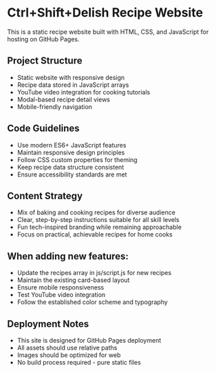 <!-- Use this file to provide workspace-specific custom instructions to Copilot. For more details, visit https://code.visualstudio.com/docs/copilot/copilot-customization#_use-a-githubcopilotinstructionsmd-file -->

# Ctrl+Shift+Delish Recipe Website

This is a static recipe website built with HTML, CSS, and JavaScript for hosting on GitHub Pages.

## Project Structure
- Static website with responsive design
- Recipe data stored in JavaScript arrays
- YouTube video integration for cooking tutorials
- Modal-based recipe detail views
- Mobile-friendly navigation

## Code Guidelines
- Use modern ES6+ JavaScript features
- Maintain responsive design principles
- Follow CSS custom properties for theming
- Keep recipe data structure consistent
- Ensure accessibility standards are met

## Content Strategy
- Mix of baking and cooking recipes for diverse audience
- Clear, step-by-step instructions suitable for all skill levels
- Fun tech-inspired branding while remaining approachable
- Focus on practical, achievable recipes for home cooks

## When adding new features:
- Update the recipes array in js/script.js for new recipes
- Maintain the existing card-based layout
- Ensure mobile responsiveness
- Test YouTube video integration
- Follow the established color scheme and typography

## Deployment Notes
- This site is designed for GitHub Pages deployment
- All assets should use relative paths
- Images should be optimized for web
- No build process required - pure static files
